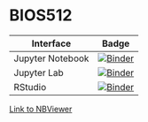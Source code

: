 # BIOS512

| Interface | Badge |
| --------- | ----- |
| Jupyter Notebook | [![Binder](http://mybinder.org/badge_logo.svg)](http://mybinder.org/v2/gh/jwon98/BIOS512/main) |
| Jupyter Lab | [![Binder](http://mybinder.org/badge_logo.svg)](http://mybinder.org/v2/gh/jwon98/BIOS512/main?urlpath=lab) |
| RStudio | [![Binder](http://mybinder.org/badge_logo.svg)](http://mybinder.org/v2/gh/jwon98/BIOS512/main?urlpath=rstudio) |

[Link to NBViewer](https://nbviewer.jupyter.org/github/jwon98/BIOS512/tree/main/)
